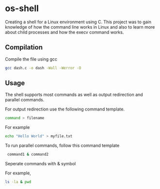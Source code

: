 # os-shell
Creating a shell for a Linux environment using C. This project was to gain knowledge of how the command line works in Linux and also to learn more about child processes and how the execv command works. 

## Compilation
Compile the file using gcc 
```bash
gcc dash.c -o dash -Wall -Werror -O
```

## Usage
The shell supports most commands as well as output redirection and parallel commands. 

  For output redirection use the following command template.
  ```bash
  command > filename
  ```
  For example
  ```bash
  echo "Hello World" > myfile.txt
  ```

  To run parallel commands, follow this command template
  ```bash
   command1 & command2 
  ```
  Seperate commands with & symbol
  
  For example,
  ```bash
  ls -la & pwd
  ```
